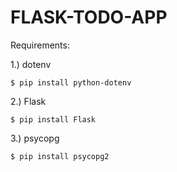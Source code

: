 # FLASK-TODO-APP

Requirements:

1.) dotenv

    $ pip install python-dotenv

2.) Flask

    $ pip install Flask

3.) psycopg

    $ pip install psycopg2
